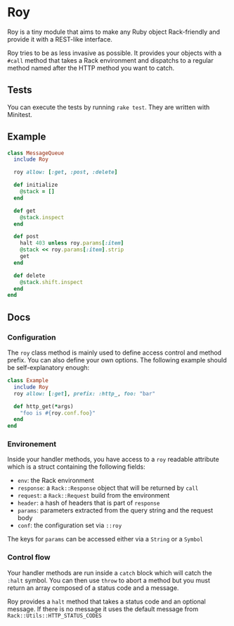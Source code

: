 Roy
===

Roy is a tiny module that aims to make any Ruby object Rack-friendly and
provide it with a REST-like interface.

Roy tries to be as less invasive as possible. It provides your objects with a
`#call` method that takes a Rack environment and dispatchs to a regular method
named after the HTTP method you want to catch.

## Tests

You can execute the tests by running `rake test`. They are written with
Minitest.

## Example

``` ruby
class MessageQueue
  include Roy

  roy allow: [:get, :post, :delete]

  def initialize
    @stack = []
  end

  def get
    @stack.inspect
  end

  def post
    halt 403 unless roy.params[:item]
    @stack << roy.params[:item].strip
    get
  end

  def delete
    @stack.shift.inspect
  end
end
```

## Docs

### Configuration

The `roy` class method is mainly used to define access control and method
prefix. You can also define your own options.  The following example should be
self-explanatory enough:

``` ruby
class Example
  include Roy
  roy allow: [:get], prefix: :http_, foo: "bar"

  def http_get(*args)
    "foo is #{roy.conf.foo}"
  end
end
```
### Environement

Inside your handler methods, you have access to a `roy` readable attribute which
is a struct containing the following fields:

* `env`: the Rack environment
* `response`: a `Rack::Response` object that will be returned by `call`
* `request`: a `Rack::Request` build from the environment
* `header`: a hash of headers that is part of `response`
* `params`: parameters extracted from the query string and the request body
* `conf`: the configuration set via `::roy`

The keys for `params` can be accessed either via a `String` or a `Symbol`

### Control flow

Your handler methods are run inside a `catch` block which will catch the `:halt`
symbol. You can then use `throw` to abort a method but you must return an array
composed of a status code and a message.

Roy provides a `halt` method that takes a status code and an optional message.
If there is no message it uses the default message from
`Rack::Utils::HTTP_STATUS_CODES`
